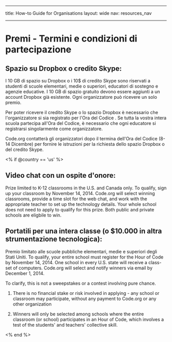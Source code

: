 * * *

title: How-to Guide for Organisations layout: wide nav: resources_nav

* * *

# Premi - Termini e condizioni di partecipazione

## Spazio su Dropbox o credito Skype:

I 10 GB di spazio su Dropbox o i 10$ di credito Skype sono riservati a studenti di scuole elementari, medie o superiori, educatori di sostegno e agenzie educative. I 10 GB di spazio gratuito devono essere aggiunti a un account Dropbox già esistente. Ogni organizzatore può ricevere un solo premio.

Per poter ricevere il credito Skype o lo spazio Dropbox è necessario che l'organizzatore si sia registrato per l'Ora del Codice . Se tutta la vostra intera scuola partecipa all'Ora del Codice, è necessario che ogni educatore si registrarsi singolarmente come organizzatore.

Code.org contatterà gli organizzatori dopo il termina dell'Ora del Codice (8-14 Dicembre) per fornire le istruzioni per la richiesta dello spazio Dropbox o del credito Skype.

<% if @country == 'us' %>

## Video chat con un ospite d'onore:

Prize limited to K-12 classrooms in the U.S. and Canada only. To qualify, sign up your classroom by November 14, 2014. Code.org will select winning classrooms, provide a time slot for the web chat, and work with the appropriate teacher to set up the technology details. Your whole school does not need to apply to qualify for this prize. Both public and private schools are eligbile to win.

## Portatili per una intera classe (o $10.000 in altra strumentazione tecnologica):

Premio limitato alle scuole pubbliche elementari, medie e superiori degli Stati Uniti. To qualify, your entire school must register for the Hour of Code by November 14, 2014. One school in every U.S. state will receive a class-set of computers. Code.org will select and notify winners via email by December 1, 2014.

To clarify, this is not a sweepstakes or a contest involving pure chance.

1) There is no financial stake or risk involved in applying - any school or classroom may participate, without any payment to Code.org or any other organization

2) Winners will only be selected among schools where the entire classroom (or school) participates in an Hour of Code, which involves a test of the students' and teachers' collective skill.

<% end %>